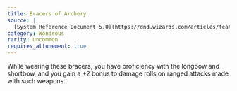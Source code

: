 ```yaml
---
title: Bracers of Archery
source: |
  [System Reference Document 5.0](https://dnd.wizards.com/articles/features/systems-reference-document-srd)
category: Wondrous
rarity: uncommon
requires_attunement: true
---
```


While wearing these bracers, you have proficiency with the longbow and shortbow, and you gain a +2 bonus to damage rolls on ranged attacks made with such weapons.
